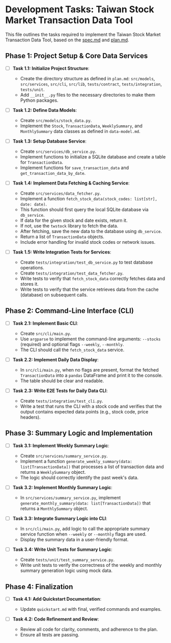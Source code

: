 # Development Tasks: Taiwan Stock Market Transaction Data Tool

This file outlines the tasks required to implement the Taiwan Stock Market Transaction Data Tool, based on the [spec.md](./spec.md) and [plan.md](./plan.md).

## Phase 1: Project Setup & Core Data Services

-   [ ] **Task 1.1: Initialize Project Structure**:
    -   Create the directory structure as defined in `plan.md`: `src/models`, `src/services`, `src/cli`, `src/lib`, `tests/contract`, `tests/integration`, `tests/unit`.
    -   Add `__init__.py` files to the necessary directories to make them Python packages.

-   [ ] **Task 1.2: Define Data Models**:
    -   Create `src/models/stock_data.py`.
    -   Implement the `Stock`, `TransactionData`, `WeeklySummary`, and `MonthlySummary` data classes as defined in `data-model.md`.

-   [ ] **Task 1.3: Setup Database Service**:
    -   Create `src/services/db_service.py`.
    -   Implement functions to initialize a SQLite database and create a table for `TransactionData`.
    -   Implement functions for `save_transaction_data` and `get_transaction_data_by_date`.

-   [ ] **Task 1.4: Implement Data Fetching & Caching Service**:
    -   Create `src/services/data_fetcher.py`.
    -   Implement a function `fetch_stock_data(stock_codes: list[str], date: date)`.
    -   This function should first query the local SQLite database via `db_service`.
    -   If data for the given stock and date exists, return it.
    -   If not, use the `twstock` library to fetch the data.
    -   After fetching, save the new data to the database using `db_service`.
    -   Return a list of `TransactionData` objects.
    -   Include error handling for invalid stock codes or network issues.

-   [ ] **Task 1.5: Write Integration Tests for Services**:
    -   Create `tests/integration/test_db_service.py` to test database operations.
    -   Create `tests/integration/test_data_fetcher.py`.
    -   Write tests to verify that `fetch_stock_data` correctly fetches data and stores it.
    -   Write tests to verify that the service retrieves data from the cache (database) on subsequent calls.

## Phase 2: Command-Line Interface (CLI)

-   [ ] **Task 2.1: Implement Basic CLI**:
    -   Create `src/cli/main.py`.
    -   Use `argparse` to implement the command-line arguments: `--stocks` (required) and optional flags `--weekly`, `--monthly`.
    -   The CLI should call the `fetch_stock_data` service.

-   [ ] **Task 2.2: Implement Daily Data Display**:
    -   In `src/cli/main.py`, when no flags are present, format the fetched `TransactionData` into a `pandas` DataFrame and print it to the console.
    -   The table should be clear and readable.

-   [ ] **Task 2.3: Write E2E Tests for Daily Data CLI**:
    -   Create `tests/integration/test_cli.py`.
    -   Write a test that runs the CLI with a stock code and verifies that the output contains expected data points (e.g., stock code, price headers).

## Phase 3: Summary Logic and Implementation

-   [ ] **Task 3.1: Implement Weekly Summary Logic**:
    -   Create `src/services/summary_service.py`.
    -   Implement a function `generate_weekly_summary(data: list[TransactionData])` that processes a list of transaction data and returns a `WeeklySummary` object.
    -   The logic should correctly identify the past week's data.

-   [ ] **Task 3.2: Implement Monthly Summary Logic**:
    -   In `src/services/summary_service.py`, implement `generate_monthly_summary(data: list[TransactionData])` that returns a `MonthlySummary` object.

-   [ ] **Task 3.3: Integrate Summary Logic into CLI**:
    -   In `src/cli/main.py`, add logic to call the appropriate summary service function when `--weekly` or `--monthly` flags are used.
    -   Display the summary data in a user-friendly format.

-   [ ] **Task 3.4: Write Unit Tests for Summary Logic**:
    -   Create `tests/unit/test_summary_service.py`.
    -   Write unit tests to verify the correctness of the weekly and monthly summary generation logic using mock data.

## Phase 4: Finalization

-   [ ] **Task 4.1: Add Quickstart Documentation**:
    -   Update `quickstart.md` with final, verified commands and examples.

-   [ ] **Task 4.2: Code Refinement and Review**:
    -   Review all code for clarity, comments, and adherence to the plan.
    -   Ensure all tests are passing.